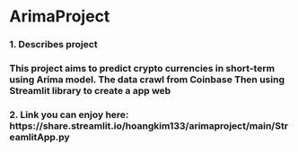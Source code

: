 # ArimaProject
<h3> 1. Describes project <h3>
  This project aims to predict crypto currencies in short-term using Arima model.
  The data crawl from Coinbase
  Then using Streamlit library to create a app web
  
 <h3> 2. Link
   you can enjoy here: https://share.streamlit.io/hoangkim133/arimaproject/main/StreamlitApp.py

